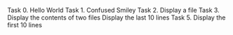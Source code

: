 Task 0. Hello World
Task 1. Confused Smiley
Task 2. Display a file
Task 3. Display the contents of two files
Display the last 10 lines
Task 5. Display the first 10 lines
